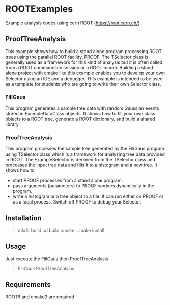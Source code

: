 # ROOTExamples
Example analysis codes using cern ROOT (https://root.cern.ch/)

## ProofTreeAnalysis
This example shows how to build a stand alone program processing ROOT trees using the parallel ROOT facility, PROOF.
The TSelector class is generally used as a framework for this kind of analysis but it is often called from a ROOT commandline session or a ROOT macro. Building a stand alone project with cmake like this example enables you to develop your own Selector using an IDE and a debugger. This example is intended to be used as a template for students who are going to write their own Selector class.

### FillGaus
This program generates a sample tree data with random Gaussian events stored in ExampleDataClass objects.
It shows how to fill your own class objects to a ROOT tree, generate a ROOT dictionary, and build a shared library.

### ProofTreeAnalysis
This program processes the sample tree generated by the FillGaus program using TSelector class which is a framework for analyzing tree data provided in ROOT.
The ExampleSelector is derrived from the TSelector class and processes the input tree data and fills it to a histogram and a new tree.
It shows how to
- start PROOF processes from a stand alone program.
- pass arguments (parameters) to PROOF workers dynamically in the program.
- write a histogram or a tree object to a file.
It can run either on PROOF or as a local process. Switch off PROOF to debug your Selector.

## Installation
>mkdir build
>cd build
>cmake ..
>make install

## Usage
Just execute the FillGaus then ProofTreeAnalysis
>FillGaus
>ProofTreeAnalysis

## Requirements
ROOT6 and cmake3 are required


